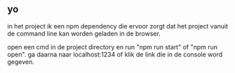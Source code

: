 ## yo
in het project ik een npm dependency die ervoor zorgt dat het project vanuit de command line kan worden geladen in de browser.

open een cmd in de project directory en run "npm run start" of "npm run open". ga daarna naar localhost:1234 of klik de link die in de console word gegeven.
